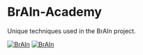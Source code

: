 # BrAIn-Academy
Unique techniques used in the BrAIn project.

<a href="https://resimlink.com/hcl48mk2" title="ResimLink - Resim Yükle"><img src="https://r.resimlink.com/hcl48mk2.png" title="ResimLink - Resim Yükle" alt="BrAIn"></a>
<a href="[https://resimlink.com/hcl48mk2](https://resimlink.com/FWILR4cQ)" title="BrAIn-AI"><img src="https://r.resimlink.com/hcl48mk2.png" title="ResimLink - Resim Yükle" alt="BrAIn"></a>
